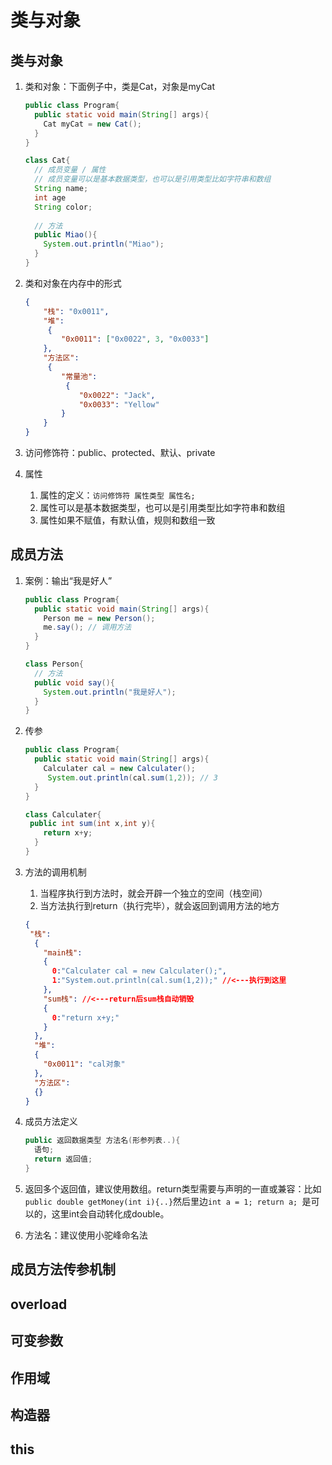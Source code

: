 # 类与对象

## 类与对象

1. 类和对象：下面例子中，类是Cat，对象是myCat

   ```java
   public class Program{
     public static void main(String[] args){
       Cat myCat = new Cat();
     }
   }
   
   class Cat{
     // 成员变量 / 属性
     // 成员变量可以是基本数据类型，也可以是引用类型比如字符串和数组
     String name;
     int age
     String color;
     
     // 方法
     public Miao(){
       System.out.println("Miao");
     }
   }
   ```

2. 类和对象在内存中的形式

   ```json
   {
       "栈": "0x0011",
       "堆": 
     	{
           "0x0011": ["0x0022", 3, "0x0033"]
       },
       "方法区": 
     	{
           "常量池": 
         	{
               "0x0022": "Jack",
               "0x0033": "Yellow"
           }
       }
   }
   ```

3. 访问修饰符：public、protected、默认、private

4. 属性

   1. 属性的定义：`访问修饰符 属性类型 属性名;`
   2. 属性可以是基本数据类型，也可以是引用类型比如字符串和数组
   3. 属性如果不赋值，有默认值，规则和数组一致

## 成员方法

1. 案例：输出“我是好人”

   ```java
   public class Program{
     public static void main(String[] args){
       Person me = new Person();
       me.say(); // 调用方法
     }
   }
   
   class Person{
     // 方法
     public void say(){
       System.out.println("我是好人");
     }
   }
   ```

2. 传参

   ```java
   public class Program{
     public static void main(String[] args){
       Calculater cal = new Calculater();
   		System.out.println(cal.sum(1,2)); // 3
     }
   }
   
   class Calculater{
   	public int sum(int x,int y){
       return x+y;
     }
   }
   ```

3. 方法的调用机制

   1. 当程序执行到方法时，就会开辟一个独立的空间（栈空间）
   2. 当方法执行到return（执行完毕），就会返回到调用方法的地方

   ```json
   {	
   	"栈": 
     {
       "main栈":
       {
         0:"Calculater cal = new Calculater();",
         1:"System.out.println(cal.sum(1,2));" //<---执行到这里
       },
       "sum栈": //<---return后sum栈自动销毁
       {
         0:"return x+y;"
       }
     },
     "堆": 
     {
       "0x0011": "cal对象"
     },
     "方法区": 
     {}
   }
   ```

4. 成员方法定义

   ```java
   public 返回数据类型 方法名(形参列表..){
     语句;
     return 返回值;
   }
   ```

5. 返回多个返回值，建议使用数组。return类型需要与声明的一直或兼容：比如`public double getMoney(int i){..}`然后里边`int a = 1; return a; `是可以的，这里int会自动转化成double。

6. 方法名：建议使用小驼峰命名法

## 成员方法传参机制



## overload



## 可变参数



## 作用域



## 构造器



## this

